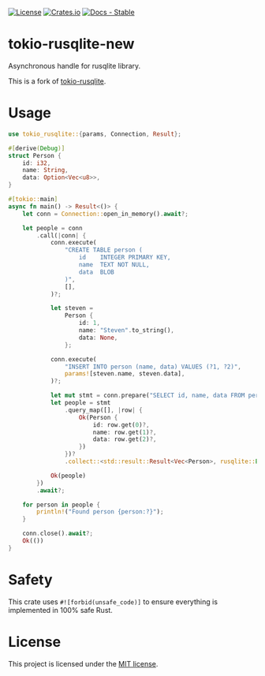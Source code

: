 [![License](https://img.shields.io/crates/l/tokio-rusqlite)](https://choosealicense.com/licenses/mit/)
[![Crates.io](https://img.shields.io/crates/v/tokio-rusqlite)](https://crates.io/crates/tokio-rusqlite)
[![Docs - Stable](https://img.shields.io/crates/v/tokio-rusqlite?color=blue&label=docs)](https://docs.rs/tokio-rusqlite/)

# tokio-rusqlite-new

Asynchronous handle for rusqlite library.

This is a fork of [tokio-rusqlite](https://github.com/programatik29/tokio-rusqlite).

# Usage

```rust
use tokio_rusqlite::{params, Connection, Result};

#[derive(Debug)]
struct Person {
    id: i32,
    name: String,
    data: Option<Vec<u8>>,
}

#[tokio::main]
async fn main() -> Result<()> {
    let conn = Connection::open_in_memory().await?;

    let people = conn
        .call(|conn| {
            conn.execute(
                "CREATE TABLE person (
                    id    INTEGER PRIMARY KEY,
                    name  TEXT NOT NULL,
                    data  BLOB
                )",
                [],
            )?;

            let steven =
                Person {
                    id: 1,
                    name: "Steven".to_string(),
                    data: None,
                };

            conn.execute(
                "INSERT INTO person (name, data) VALUES (?1, ?2)",
                params![steven.name, steven.data],
            )?;

            let mut stmt = conn.prepare("SELECT id, name, data FROM person")?;
            let people = stmt
                .query_map([], |row| {
                    Ok(Person {
                        id: row.get(0)?,
                        name: row.get(1)?,
                        data: row.get(2)?,
                    })
                })?
                .collect::<std::result::Result<Vec<Person>, rusqlite::Error>>()?;

            Ok(people)
        })
        .await?;

    for person in people {
        println!("Found person {person:?}");
    }

    conn.close().await?;
    Ok(())
}
```

# Safety

This crate uses `#![forbid(unsafe_code)]` to ensure everything is implemented in 100% safe Rust.

# License

This project is licensed under the [MIT license](./LICENSE).
